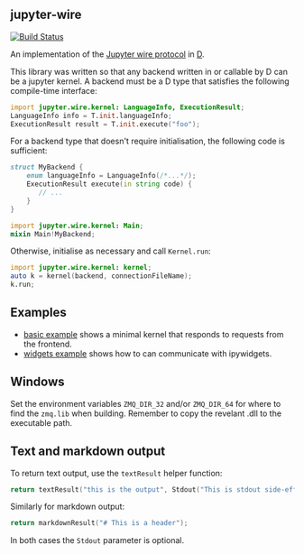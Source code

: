 jupyter-wire
------------

[![Build Status](https://travis-ci.org/symmetryinvestments/jupyter-wire.svg?branch=master)](https://travis-ci.org/symmetryinvestments/jupyter-wire)

An implementation of the [Jupyter wire
protocol](https://jupyter-client.readthedocs.io/en/stable/messaging.html#wire-protocol)
in [D](https://dlang.org).

This library was written so that any backend written in or callable by D can be
a jupyter kernel. A backend must be a D type that satisfies the following
compile-time interface:

```d
import jupyter.wire.kernel: LanguageInfo, ExecutionResult;
LanguageInfo info = T.init.languageInfo;
ExecutionResult result = T.init.execute("foo");
```

For a backend type that doesn't require initialisation, the following code is sufficient:

```d
struct MyBackend {
    enum languageInfo = LanguageInfo(/*...*/);
    ExecutionResult execute(in string code) {
       // ...
    }
}

import jupyter.wire.kernel: Main;
mixin Main!MyBackend;
```

Otherwise, initialise as necessary and call `Kernel.run`:

```d
import jupyter.wire.kernel: kernel;
auto k = kernel(backend, connectionFileName);
k.run;
```

## Examples

- [basic example](./example/basic) shows a minimal kernel that responds to requests from the frontend.
- [widgets example](./example/widgets) shows how to can communicate with ipywidgets.

## Windows

Set the environment variables `ZMQ_DIR_32` and/or `ZMQ_DIR_64` for where to find the `zmq.lib`
when building. Remember to copy the revelant .dll to the executable path.


## Text and markdown output

To return text output, use the `textResult` helper function:

```d
return textResult("this is the output", Stdout("This is stdout side-effect"));
```

Similarly for markdown output:

```d
return markdownResult("# This is a header");
```

In both cases the `Stdout` parameter is optional.
